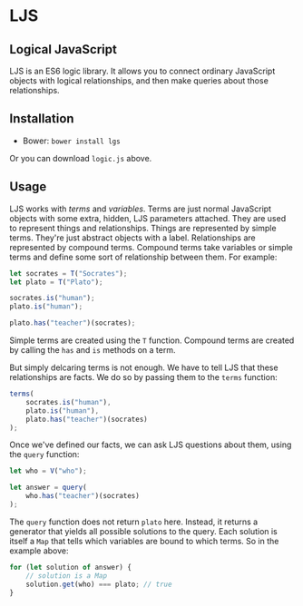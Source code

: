 # LJS
## Logical JavaScript

LJS is an ES6 logic library.  It allows you to connect ordinary JavaScript
objects with logical relationships, and then make queries about those
relationships.

## Installation

- Bower: `bower install lgs`

Or you can download `logic.js` above.

## Usage

LJS works with *terms* and *variables*.  Terms are just normal JavaScript
objects with some extra, hidden, LJS parameters attached.  They are used to
represent things and relationships.  Things are represented by simple terms.
They're just abstract objects with a label.  Relationships are represented by
compound terms.  Compound terms take variables or simple terms and define some
sort of relationship between them.  For example:
```javascript
let socrates = T("Socrates");
let plato = T("Plato");

socrates.is("human");
plato.is("human");

plato.has("teacher")(socrates);
```
Simple terms are created using the `T` function.  Compound terms are created by
calling the `has` and `is` methods on a term.

But simply delcaring terms is not enough.  We have to tell LJS that these
relationships are facts.  We do so by passing them to the `terms` function:
```javascript
terms(
    socrates.is("human"),
    plato.is("human"),
    plato.has("teacher")(socrates)
);
```

Once we've defined our facts, we can ask LJS questions about them, using the
`query` function:
```javascript
let who = V("who");

let answer = query(
    who.has("teacher")(socrates)
);
```

The `query` function does not return `plato` here.  Instead, it returns a generator
that yields all possible solutions to the query.  Each solution is itself a `Map`
that tells which variables are bound to which terms.  So in the example above:
```javascript
for (let solution of answer) {
    // solution is a Map
    solution.get(who) === plato; // true
}
```
